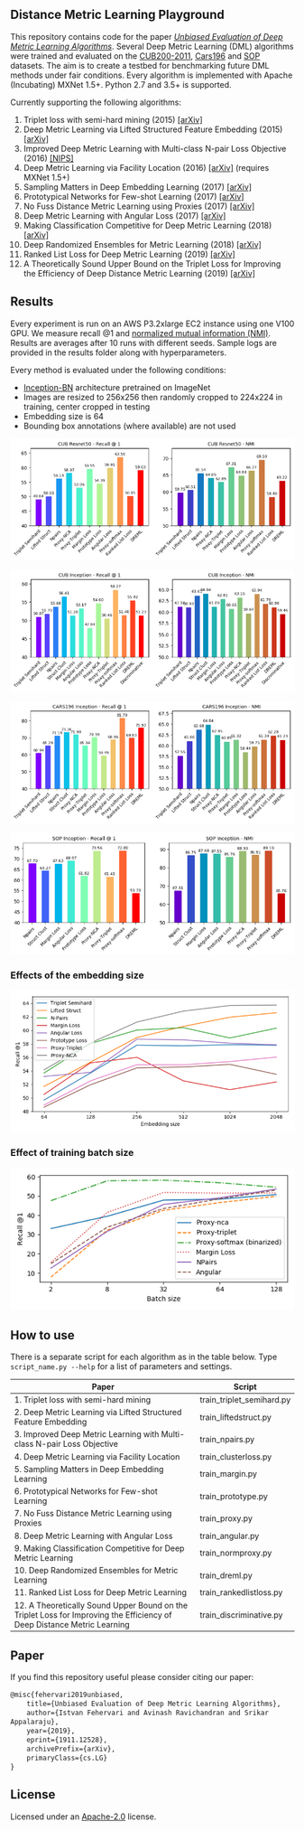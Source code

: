 Distance Metric Learning Playground
-------

This repository contains code for the paper [_Unbiased Evaluation of Deep Metric Learning Algorithms_](https://arxiv.org/abs/1911.12528). Several Deep Metric Learning (DML) algorithms
were trained and evaluated on the [CUB200-2011](http://www.vision.caltech.edu/visipedia/CUB-200-2011.html), [Cars196](https://ai.stanford.edu/~jkrause/cars/car_dataset.html)
 and [SOP](http://cvgl.stanford.edu/resources.html) datasets. The aim is to create a testbed for benchmarking future DML methods under fair conditions.
 Every algorithm is implemented with Apache (Incubating) MXNet 1.5+. Python 2.7 and 3.5+ is supported.

Currently supporting the following algorithms:

1. Triplet loss with semi-hard mining (2015) [[arXiv]](https://arxiv.org/abs/1503.03832)
2. Deep Metric Learning via Lifted Structured Feature Embedding (2015) [[arXiv]](https://arxiv.org/abs/1511.06452)
3. Improved Deep Metric Learning with Multi-class N-pair Loss Objective (2016) [[NIPS]](https://papers.nips.cc/paper/6200-improved-deep-metric-learning-with-multi-class-n-pair-loss-objective)
4. Deep Metric Learning via Facility Location (2016) [[arXiv]](https://arxiv.org/abs/1612.01213v2) (requires MXNet 1.5+)
5. Sampling Matters in Deep Embedding Learning (2017) [[arXiv]](https://arxiv.org/abs/1706.07567)
6. Prototypical Networks for Few-shot Learning (2017) [[arXiv]](https://arxiv.org/abs/1703.05175)
7. No Fuss Distance Metric Learning using Proxies (2017) [[arXiv]](https://arxiv.org/abs/1703.07464)
8. Deep Metric Learning with Angular Loss (2017) [[arXiv]](https://arxiv.org/abs/1708.01682)
9. Making Classification Competitive for Deep Metric Learning (2018) [[arXiv]](https://arxiv.org/abs/1811.12649)
10. Deep Randomized Ensembles for Metric Learning (2018) [[arXiv]](https://arxiv.org/abs/1808.04469)
11. Ranked List Loss for Deep Metric Learning (2019) [[arXiv]](https://arxiv.org/abs/1903.03238)
12. A Theoretically Sound Upper Bound on the Triplet Loss for Improving the Efficiency of Deep Distance Metric Learning (2019) [[arXiv]](https://arxiv.org/abs/1904.08720)

Results
-------
Every experiment is run on an AWS P3.2xlarge EC2 instance using one V100 GPU. We measure recall @1 and 
[normalized mutual information (NMI)](https://course.ccs.neu.edu/cs6140sp15/7_locality_cluster/Assignment-6/NMI.pdf).
Results are averages after 10 runs with different seeds. Sample logs are provided in the results folder along with hyperparameters.

Every method is evaluated under the following conditions:

- [Inception-BN](https://arxiv.org/abs/1502.03167) architecture pretrained on ImageNet
- Images are resized to 256x256 then randomly cropped to 224x224 in training, center cropped in testing
- Embedding size is 64
- Bounding box annotations (where available) are not used

![CUB200_results](results/plots/CUB_resnet50_plot.png)

![CUB200_results](results/plots/CUB_inception_plot.png)

![Cars196_results](results/plots/CARS196_inception_plot.png)

![SOP_results](results/plots/SOP_inception_plot.png)

### Effects of the embedding size

![embsize_results](results/plots/embedding_size.png)

### Effect of training batch size

![batchsize_results](results/plots/fig_batch_size.png)

How to use
-------
There is a separate script for each algorithm as in the table below.
Type `script_name.py --help` for a list of parameters and settings.

| Paper | Script        |
|---------|---------------|
| 1. Triplet loss with semi-hard mining | train_triplet_semihard.py |
| 2. Deep Metric Learning via Lifted Structured Feature Embedding | train_liftedstruct.py |
| 3. Improved Deep Metric Learning with Multi-class N-pair Loss Objective | train_npairs.py |
| 4. Deep Metric Learning via Facility Location | train_clusterloss.py |
| 5. Sampling Matters in Deep Embedding Learning | train_margin.py |
| 6. Prototypical Networks for Few-shot Learning | train_prototype.py |
| 7. No Fuss Distance Metric Learning using Proxies | train_proxy.py |
| 8. Deep Metric Learning with Angular Loss | train_angular.py |
| 9. Making Classification Competitive for Deep Metric Learning | train_normproxy.py |
| 10. Deep Randomized Ensembles for Metric Learning | train_dreml.py |
| 11. Ranked List Loss for Deep Metric Learning | train_rankedlistloss.py |
| 12. A Theoretically Sound Upper Bound on the Triplet Loss for Improving the Efficiency of Deep Distance Metric Learning | train_discriminative.py |

Paper
-------
If you find this repository useful please consider citing our paper:

```
@misc{fehervari2019unbiased,
    title={Unbiased Evaluation of Deep Metric Learning Algorithms},
    author={Istvan Fehervari and Avinash Ravichandran and Srikar Appalaraju},
    year={2019},
    eprint={1911.12528},
    archivePrefix={arXiv},
    primaryClass={cs.LG}
}
```

License
-------
Licensed under an [Apache-2.0](https://github.com/apache/incubator-mxnet/blob/master/LICENSE) license.